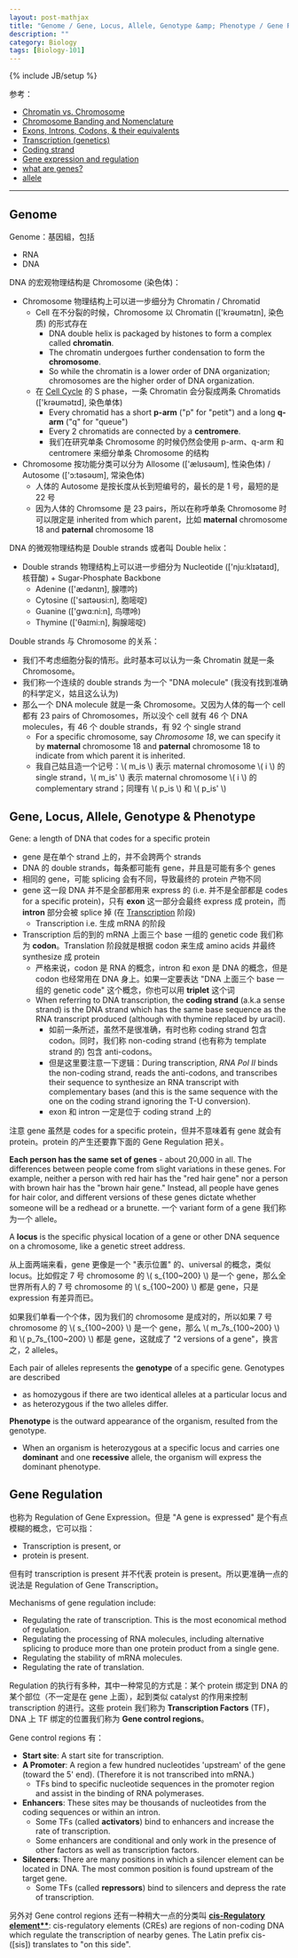 ```yaml
---
layout: post-mathjax
title: "Genome / Gene, Locus, Allele, Genotype &amp; Phenotype / Gene Regulation"
description: ""
category: Biology
tags: [Biology-101]
---
```

{% include JB/setup %}

参考：

- [Chromatin vs. Chromosome](http://www.diffen.com/difference/Chromatin_vs_Chromosome)
- [Chromosome Banding and Nomenclature](http://www.ncbi.nlm.nih.gov/Class/MLACourse/Original8Hour/Genetics/chrombanding.html)
- [Exons, Introns, Codons, & their equivalents](http://www.mun.ca/biology/scarr/Exons_Introns_Codons.html)
- [Transcription (genetics)](https://en.wikipedia.org/wiki/Transcription_(genetics))
- [Coding strand](https://en.wikipedia.org/wiki/Coding_strand)
- [Gene expression and regulation](http://www2.le.ac.uk/departments/genetics/vgec/schoolscolleges/topics/geneexpression-regulation)
- [what are genes?](https://www.23andme.com/gen101/genes/)
- [allele](http://www.nature.com/scitable/definition/allele-48)

-----

## Genome

Genome：基因組，包括

- RNA
- DNA

DNA 的宏观物理结构是 Chromosome (染色体)：
			
- Chromosome 物理结构上可以进一步细分为 Chromatin / Chromatid
	- Cell 在不分裂的时候，Chromosome 以 Chromatin (['krəʊmətɪn], 染色质) 的形式存在
		- DNA double helix is packaged by histones to form a complex called **chromatin**. 
		- The chromatin undergoes further condensation to form the **chromosome**. 
		- So while the chromatin is a lower order of DNA organization; chromosomes are the higher order of DNA organization.
	- 在 [Cell Cycle](/biology/2015/07/29/cell-cycle/) 的 S phase，一条 Chromatin 会分裂成两条 Chromatids (['krəʊmətɪd], 染色单体)
		- Every chromatid has a short **p-arm** ("p" for "petit") and a long **q-arm** ("q" for "queue")
		- Every 2 chromatids are connected by a **centromere**.
		- 我们在研究单条 Chromosome 的时候仍然会使用 p-arm、q-arm 和 centromere 来细分单条 Chromosome 的结构
- Chromosome 按功能分类可以分为 Allosome (['ælʊsəʊm], 性染色体) / Autosome (['ɔ:təsəʊm], 常染色体)
	- 人体的 Autosome 是按长度从长到短编号的，最长的是 1 号，最短的是 22 号
	- 因为人体的 Chromsome 是 23 pairs，所以在称呼单条 Chromosome 时可以限定是 inherited from which parent，比如 **maternal** chromosome 18 and **paternal** chromosome 18

DNA 的微观物理结构是 Double strands 或者叫 Double helix：
	
- Double strands 物理结构上可以进一步细分为 Nucleotide (['nju:klɪətaɪd], 核苷酸) + Sugar-Phosphate Backbone
	- Adenine (['ædənɪn], 腺嘌吟)
	- Cytosine (['saɪtəʊsi:n], 胞嘧啶) 
	- Guanine (['gwɑ:ni:n], 鸟嘌呤)
	- Thymine (['θaɪmi:n], 胸腺嘧啶) 

Double strands 与 Chromosome 的关系：

- 我们不考虑细胞分裂的情形。此时基本可以认为一条 Chromatin 就是一条 Chromosome。
- 我们称一个连续的 double strands 为一个 "DNA molecule" (我没有找到准确的科学定义，姑且这么认为)
- 那么一个 DNA molecule 就是一条 Chromosome。又因为人体的每一个 cell 都有 23 pairs of Chromosomes，所以没个 cell 就有 46 个 DNA molecules，有 46 个 double strands，有 92 个 single strand
	- For a specific chromosome, say _Chromosome 18_, we can specify it by **maternal** chromosome 18 and **paternal** chromosome 18 to indicate from which parent it is inherited.
	- 我自己姑且造一个记号：\\( m\_is \\) 表示 maternal chromosome \\( i \\) 的 single strand，\\( m\_is' \\) 表示 maternal chromosome \\( i \\) 的 complementary strand；同理有 \\( p\_is \\) 和 \\( p\_is' \\)

## Gene, Locus, Allele, Genotype & Phenotype

Gene: a length of DNA that codes for a specific protein

- gene 是在单个 strand 上的，并不会跨两个 strands
- DNA 的 double strands，每条都可能有 gene，并且是可能有多个 genes
- 相同的 gene，可能 splicing 会有不同，导致最终的 protein 产物不同
- gene 这一段 DNA 并不是全部都用来 express 的 (i.e. 并不是全部都是 codes for a specific protein)，只有 **exon** 这一部分会最终 express 成 protein，而 **intron** 部分会被 splice 掉 (在 [Transcription](https://en.wikipedia.org/wiki/Transcription_(genetics)) 阶段)
	- Transcription i.e. 生成 mRNA 的阶段
- Transcription 后的到的 mRNA 上面三个 base 一组的 genetic code 我们称为 **codon**。Translation 阶段就是根据 codon 来生成 amino acids 并最终 synthesize 成 protein
	- 严格来说，codon 是 RNA 的概念，intron 和 exon 是 DNA 的概念，但是 codon 也经常用在 DNA 身上。如果一定要表达 "DNA 上面三个 base 一组的 genetic code" 这个概念，你也可以用 **triplet** 这个词 
	- When referring to DNA transcription, the **coding strand** (a.k.a sense strand) is the DNA strand which has the same base sequence as the RNA transcript produced (although with thymine replaced by uracil).
		- 如前一条所述，虽然不是很准确，有时也称 coding strand 包含 codon。同时，我们称 non-coding strand (也有称为 template strand 的) 包含 anti-codons。
		- 但是这里要注意一下逻辑：During transcription, _RNA Pol II_ binds the non-coding strand, reads the anti-codons, and transcribes their sequence to synthesize an RNA transcript with complementary bases (and this is the same sequence with the one on the coding strand ignoring the T-U conversion). 
		- exon 和 intron 一定是位于 coding strand 上的
		
注意 gene 虽然是 codes for a specific protein，但并不意味着有 gene 就会有 protein。protein 的产生还要靠下面的 Gene Regulation 把关。
		
**Each person has the same set of genes** - about 20,000 in all. The differences between people come from slight variations in these genes. For example, neither a person with red hair has the "red hair gene" nor a person with brown hair has the "brown hair gene." Instead, all people have genes for hair color, and different versions of these genes dictate whether someone will be a redhead or a brunette. 一个 variant form of a gene 我们称为一个 allele。

A **locus** is the specific physical location of a gene or other DNA sequence on a chromosome, like a genetic street address.

从上面两端来看，gene 更像是一个 "表示位置" 的、universal 的概念，类似 locus。比如假定 7 号 chromosome 的 \\( s\_{100~200} \\) 是一个 gene，那么全世界所有人的 7 号 chromosome 的 \\( s\_{100~200} \\) 都是 gene，只是 expression 有差异而已。

如果我们单看一个个体，因为我们的 chromosome 是成对的，所以如果 7 号 chromosome 的 \\( s\_{100~200} \\) 是一个 gene，那么 \\( m\_7s\_{100~200} \\) 和 \\( p\_7s\_{100~200} \\) 都是 gene，这就成了 "2 versions of a gene"，换言之，2 alleles。

Each pair of alleles represents the **genotype** of a specific gene. Genotypes are described 

- as homozygous if there are two identical alleles at a particular locus and 
- as heterozygous if the two alleles differ.

**Phenotype** is the outward appearance of the organism, resulted from the genotype.

- When an organism is heterozygous at a specific locus and carries one **dominant** and one **recessive** allele, the organism will express the dominant phenotype.
			
## Gene Regulation

也称为 Regulation of Gene Expression。但是 "A gene is expressed" 是个有点模糊的概念，它可以指：

- Transcription is present, or
- protein is present.

但有时 transcription is present 并不代表 protein is present。所以更准确一点的说法是 Regulation of Gene Transcription。

Mechanisms of gene regulation include:

- Regulating the rate of transcription. This is the most economical method of regulation.
- Regulating the processing of RNA molecules, including alternative splicing to produce more than one protein product from a single gene.
- Regulating the stability of mRNA molecules.
- Regulating the rate of translation.

Regulation 的执行有多种，其中一种常见的方式是：某个 protein 绑定到 DNA 的某个部位（不一定是在 gene 上面），起到类似 catalyst 的作用来控制 transcription 的进行。这些 protein 我们称为 **Transcription Factors** (TF)，DNA 上 TF 绑定的位置我们称为 **Gene control regions**。

Gene control regions 有：

- **Start site**: A start site for transcription.
- **A Promoter**: A region a few hundred nucleotides 'upstream' of the gene (toward the 5' end). (Therefore it is not transcribed into mRNA.) 
	- TFs bind to specific nucleotide sequences in the promoter region and assist in the binding of RNA polymerases.
- **Enhancers**: These sites may be thousands of nucleotides from the coding sequences or within an intron. 
	- Some TFs (called **activators**) bind to enhancers and increase the rate of transcription.  
	- Some enhancers are conditional and only work in the presence of other factors as well as transcription factors.
- **Silencers**: There are many positions in which a silencer element can be located in DNA. The most common position is found upstream of the target gene.
	- Some TFs (called **repressors**) bind to silencers and depress the rate of transcription.
	
另外对 Gene control regions 还有一种稍大一点的分类叫 **[cis-Regulatory element**](https://en.wikipedia.org/wiki/Cis-Regulatory_element)**: cis-regulatory elements (CREs) are regions of non-coding DNA which regulate the transcription of nearby genes. The Latin prefix cis- ([sis]) translates to "on this side".
